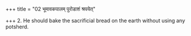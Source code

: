 +++
title = "02 भूमावकपालम् पुरोडाशं श्रपयेत्"

+++
2. He should bake the sacrificial bread on the earth without using any potsherd.

